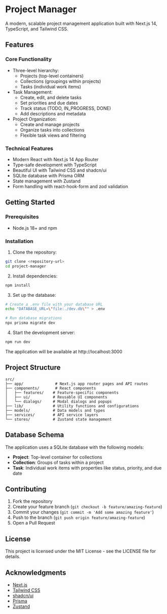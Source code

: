 # Project Manager

A modern, scalable project management application built with Next.js 14, TypeScript, and Tailwind CSS.

## Features

### Core Functionality
- Three-level hierarchy:
  - Projects (top-level containers)
  - Collections (groupings within projects)
  - Tasks (individual work items)
- Task Management:
  - Create, edit, and delete tasks
  - Set priorities and due dates
  - Track status (TODO, IN_PROGRESS, DONE)
  - Add descriptions and metadata
- Project Organization:
  - Create and manage projects
  - Organize tasks into collections
  - Flexible task views and filtering

### Technical Features
- Modern React with Next.js 14 App Router
- Type-safe development with TypeScript
- Beautiful UI with Tailwind CSS and shadcn/ui
- SQLite database with Prisma ORM
- State management with Zustand
- Form handling with react-hook-form and zod validation

## Getting Started

### Prerequisites
- Node.js 18+ and npm

### Installation

1. Clone the repository:
```bash
git clone <repository-url>
cd project-manager
```

2. Install dependencies:
```bash
npm install
```

3. Set up the database:
```bash
# Create a .env file with your database URL
echo "DATABASE_URL=\"file:./dev.db\"" > .env

# Run database migrations
npx prisma migrate dev
```

4. Start the development server:
```bash
npm run dev
```

The application will be available at http://localhost:3000

## Project Structure

```
src/
├── app/              # Next.js app router pages and API routes
├── components/       # React components
│   ├── features/    # Feature-specific components
│   ├── ui/          # Reusable UI components
│   └── dialogs/     # Modal dialogs and popups
├── lib/             # Utility functions and configurations
├── models/          # Data models and types
├── services/        # API service layers
└── stores/          # Zustand state management
```

## Database Schema

The application uses a SQLite database with the following models:

- **Project**: Top-level container for collections
- **Collection**: Groups of tasks within a project
- **Task**: Individual work items with properties like status, priority, and due date

## Contributing

1. Fork the repository
2. Create your feature branch (`git checkout -b feature/amazing-feature`)
3. Commit your changes (`git commit -m 'Add some amazing feature'`)
4. Push to the branch (`git push origin feature/amazing-feature`)
5. Open a Pull Request

## License

This project is licensed under the MIT License - see the LICENSE file for details.

## Acknowledgments

- [Next.js](https://nextjs.org/)
- [Tailwind CSS](https://tailwindcss.com/)
- [shadcn/ui](https://ui.shadcn.com/)
- [Prisma](https://www.prisma.io/)
- [Zustand](https://github.com/pmndrs/zustand)
